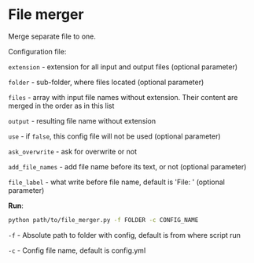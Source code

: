 # File merger

Merge separate file to one.

Configuration file:

`extension` - extension for all input and output files (optional parameter)

`folder` - sub-folder, where files located (optional parameter)

`files` - array with input file names without extension. Their content are merged in the order as in this list

`output` - resulting file name without extension

`use` - if `false`, this config file will not be used (optional parameter)

`ask_overwrite` - ask for overwrite or not

`add_file_names` - add file name before its text, or not (optional parameter)

`file_label` - what write before file name, default is 'File: ' (optional parameter)

**Run**:

```bash
python path/to/file_merger.py -f FOLDER -c CONFIG_NAME
```

`-f` - Absolute path to folder with config, default is from where script run

`-c` - Config file name, default is config.yml
